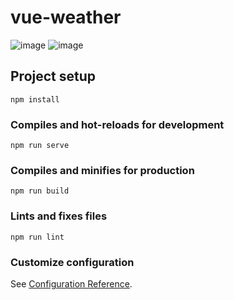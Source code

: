 # vue-weather

![image](https://user-images.githubusercontent.com/83596975/179860613-aeec7b65-e727-43a4-b1ec-59a83751588a.png)
![image](https://user-images.githubusercontent.com/83596975/179860838-77ee44f8-c197-4178-bff3-a05281328f01.png)



## Project setup
```
npm install
```

### Compiles and hot-reloads for development
```
npm run serve
```

### Compiles and minifies for production
```
npm run build
```

### Lints and fixes files
```
npm run lint
```

### Customize configuration
See [Configuration Reference](https://cli.vuejs.org/config/).
